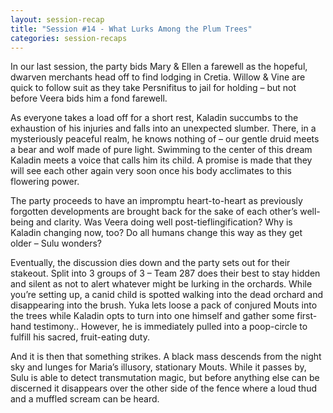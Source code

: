 ```yaml
---
layout: session-recap
title: "Session #14 - What Lurks Among the Plum Trees"
categories: session-recaps
---
```


In our last session, the party bids Mary & Ellen a farewell as the hopeful, dwarven merchants head off to find lodging in Cretia. Willow & Vine are quick to follow suit as they take Persnifitus to jail for holding – but not before Veera bids him a fond farewell.

As everyone takes a load off for a short rest, Kaladin succumbs to the exhaustion of his injuries and falls into an unexpected slumber. There, in a mysteriously peaceful realm, he knows nothing of – our gentle druid meets a bear and wolf made of pure light. Swimming to the center of this dream Kaladin meets a voice that calls him its child. A promise is made that they will see each other again very soon once his body acclimates to this flowering power.

The party proceeds to have an impromptu heart-to-heart as previously forgotten developments are brought back for the sake of each other’s well-being and clarity. Was Veera doing well post-tieflingification? Why is Kaladin changing now, too? Do all humans change this way as they get older – Sulu wonders?

Eventually, the discussion dies down and the party sets out for their stakeout. Split into 3 groups of 3 – Team 287 does their best to stay hidden and silent as not to alert whatever might be lurking in the orchards. While you’re setting up, a canid child is spotted walking into the dead orchard and disappearing into the brush. Yuka lets loose a pack of conjured Mouts into the trees while Kaladin opts to turn into one himself and gather some first-hand testimony.. However, he is immediately pulled into a poop-circle to fulfill his sacred, fruit-eating duty.

And it is then that something strikes. A black mass descends from the night sky and lunges for Maria’s illusory, stationary Mouts. While it passes by, Sulu is able to detect transmutation magic, but before anything else can be discerned it disappears over the other side of the fence where a loud thud and a muffled scream can be heard.
